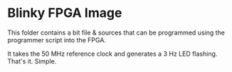 # Blinky FPGA Image

This folder contains a bit file & sources that can be programmed using the programmer script into the FPGA.

It takes the 50 MHz reference clock and generates a 3 Hz LED flashing.  That's it. Simple.
